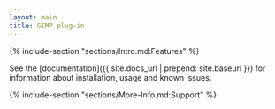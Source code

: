 ```yaml
---
layout: main
title: GIMP plug-in
---
```


{% include-section "sections/Intro.md:Features" %}

See the [documentation]({{ site.docs_url | prepend: site.baseurl }})
for information about installation, usage and known issues.


{% include-section "sections/More-Info.md:Support" %}
